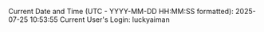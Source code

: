 Current Date and Time (UTC - YYYY-MM-DD HH:MM:SS formatted): 2025-07-25 10:53:55
Current User's Login: luckyaiman
